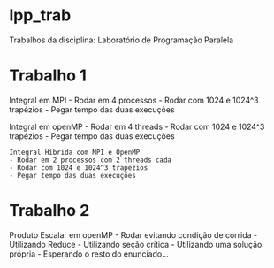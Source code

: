 # lpp_trab
Trabalhos da disciplina: Laboratório de Programação Paralela

# Trabalho 1
   Integral em MPI
    - Rodar em 4 processos
    - Rodar com 1024 e 1024^3 trapézios
    - Pegar tempo das duas execuções

   Integral em openMP
    - Rodar em 4 threads
    - Rodar com 1024 e 1024^3 trapézios
    - Pegar tempo das duas execuções

    Integral Híbrida com MPI e OpenMP
    - Rodar em 2 processos com 2 threads cada
    - Rodar com 1024 e 1024^3 trapézios
    - Pegar tempo das duas execuções
  
# Trabalho 2
   Produto Escalar em openMP
    - Rodar evitando condição de corrida 
      - Utilizando Reduce 
      - Utilizando seção crítica
      - Utilizando uma solução própria
    - Esperando o resto do enunciado...
  
  
